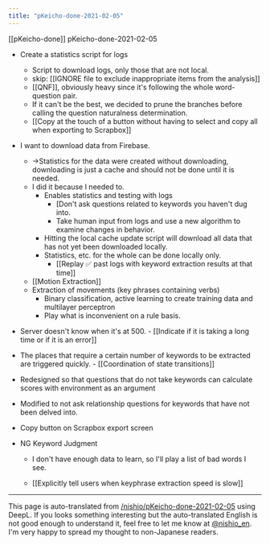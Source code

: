 ```yaml
---
title: "pKeicho-done-2021-02-05"
---
```


[[pKeicho-done]]
pKeicho-done-2021-02-05
- Create a statistics script for logs
    - Script to download logs, only those that are not local.
    - skip:  [[IGNORE file to exclude inappropriate items from the analysis]]
    - [[QNF]], obviously heavy since it's following the whole word-question pair.
    - If it can't be the best, we decided to prune the branches before calling the question naturalness determination.
    - [[Copy at the touch of a button without having to select and copy all when exporting to Scrapbox]]
- I want to download data from Firebase.
    - →Statistics for the data were created without downloading, downloading is just a cache and should not be done until it is needed.
    - I did it because I needed to.
        - Enables statistics and testing with logs
            - [Don't ask questions related to keywords you haven't dug into.
            - Take human input from logs and use a new algorithm to examine changes in behavior.
        - Hitting the local cache update script will download all data that has not yet been downloaded locally.
        - Statistics, etc. for the whole can be done locally only.
            - [[Replay ✅ past logs with keyword extraction results at that time]]
    - [[Motion Extraction]]
    - Extraction of movements (key phrases containing verbs)
        - Binary classification, active learning to create training data and multilayer perceptron
        - Play what is inconvenient on a rule basis.

- Server doesn't know when it's at 500.
        - [[Indicate if it is taking a long time or if it is an error]]
- The places that require a certain number of keywords to be extracted are triggered quickly.
        - [[Coordination of state transitions]]


- Redesigned so that questions that do not take keywords can calculate scores with environment as an argument

- Modified to not ask relationship questions for keywords that have not been delved into.
- Copy button on Scrapbox export screen
- NG Keyword Judgment
    - I don't have enough data to learn, so I'll play a list of bad words I see.

    - [[Explicitly tell users when keyphrase extraction speed is slow]]

---
This page is auto-translated from [/nishio/pKeicho-done-2021-02-05](https://scrapbox.io/nishio/pKeicho-done-2021-02-05) using DeepL. If you looks something interesting but the auto-translated English is not good enough to understand it, feel free to let me know at [@nishio_en](https://twitter.com/nishio_en). I'm very happy to spread my thought to non-Japanese readers.